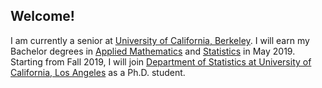 ## Welcome!

I am currently a senior at [University of California, Berkeley](https://www.berkeley.edu/). I will earn my Bachelor degrees in [Applied Mathematics](https://math.berkeley.edu/) and [Statistics](http://statistics.berkeley.edu/) in May 2019. 
Starting from Fall 2019, I will join [Department of Statistics at University of California, Los Angeles](http://statistics.ucla.edu/) as a Ph.D. student.
